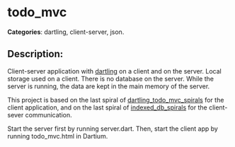# todo_mvc 

**Categories**: dartling, client-server, json. 

## Description: 
Client-server application with [dartling](https://github.com/dzenanr/dartling) 
on a client and on the server. 
Local storage used on a client. 
There is no database on the server. 
While the server is running, the data are kept in the main memory of the server.

This project is based on the last spiral of 
[dartling_todo_mvc_spirals](https://github.com/dzenanr/dartling_todo_mvc_spirals)
for the client application,
and on the last spiral of
[indexed_db_spirals](https://github.com/dzenanr/indexed_db_spirals)
for the client-sever communication.

Start the server first by running server.dart.
Then, start the client app by running todo_mvc.html in Dartium.
